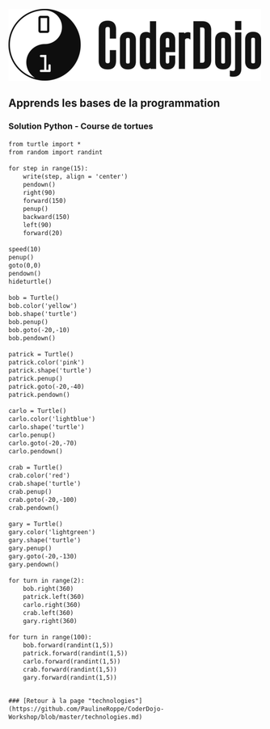 ![Logo CoderDojo](./images/coderdojo-logo.png)

## Apprends les bases de la programmation

### Solution Python - Course de tortues

<pre><code>from turtle import *
from random import randint

for step in range(15):
    write(step, align = 'center')
    pendown()
    right(90)
    forward(150)
    penup()
    backward(150)
    left(90)
    forward(20)

speed(10)
penup()
goto(0,0)
pendown()
hideturtle()

bob = Turtle()
bob.color('yellow')
bob.shape('turtle')
bob.penup()
bob.goto(-20,-10)
bob.pendown()

patrick = Turtle()
patrick.color('pink')
patrick.shape('turtle')
patrick.penup()
patrick.goto(-20,-40)
patrick.pendown()

carlo = Turtle()
carlo.color('lightblue')
carlo.shape('turtle')
carlo.penup()
carlo.goto(-20,-70)
carlo.pendown()

crab = Turtle()
crab.color('red')
crab.shape('turtle')
crab.penup()
crab.goto(-20,-100)
crab.pendown()

gary = Turtle()
gary.color('lightgreen')
gary.shape('turtle')
gary.penup()
gary.goto(-20,-130)
gary.pendown()

for turn in range(2):
    bob.right(360)
    patrick.left(360)
    carlo.right(360)
    crab.left(360)
    gary.right(360)

for turn in range(100):
    bob.forward(randint(1,5))
    patrick.forward(randint(1,5))
    carlo.forward(randint(1,5))
    crab.forward(randint(1,5))
    gary.forward(randint(1,5))
    </code></pre>
    
    ### [Retour à la page "technologies"](https://github.com/PaulineRoppe/CoderDojo-Workshop/blob/master/technologies.md)
